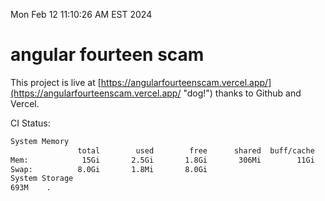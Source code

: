 Mon Feb 12 11:10:26 AM EST 2024

# angular fourteen scam


This project is live at [https://angularfourteenscam.vercel.app/](https://angularfourteenscam.vercel.app/ "dog!") thanks to Github and Vercel.

CI Status: 

```bash
System Memory
               total        used        free      shared  buff/cache   available
Mem:            15Gi       2.5Gi       1.8Gi       306Mi        11Gi        12Gi
Swap:          8.0Gi       1.8Mi       8.0Gi
System Storage
693M	.
```
```bash
